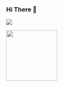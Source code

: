 ### Hi There 👋

![](https://komarev.com/ghpvc/?username=ftherdogann&color=blue)

<img height="137px" src="https://github-readme-stats.vercel.app/api/top-langs/?username=ftherdogann&hide=html&hide_title=true&hide_border=true&layout=compact&langs_count=8&theme=nightowl" />
